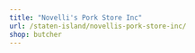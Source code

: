 ```yaml
---
title: "Novelli's Pork Store Inc"
url: /staten-island/novellis-pork-store-inc/
shop: butcher
---
```

